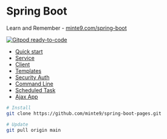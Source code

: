 # Spring Boot

Learn and Remember - [minte9.com/spring-boot](https://www.minte9.com/java/spring-boot-quick-start-1302)

[![Gitpod ready-to-code](https://img.shields.io/badge/Gitpod-ready--to--code-blue?logo=gitpod)](https://gitpod.io/#https://github.com/minte9/spring-boot-pages)


- [Quick start](./quick_start/) 
- [Service](./rest_service/) 
- [Client](./consuming_rest/) 
- [Templates](./templates/) 
- [Security Auth](./security_auth/) 
- [Command Line](./command_line/)
- [Scheduled Task](./scheduled_task/)  
- [Ajax App](./ajax/)  


~~~sh
# Install
git clone https://github.com/minte9/spring-boot-pages.git

# Update
git pull origin main
~~~
